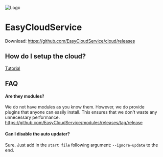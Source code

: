 
![Logo](https://easycloudservice.de/cdn/banner.png)
# EasyCloudService

Download: https://github.com/EasyCloudService/cloud/releases

## How do I setup the cloud?
[Tutorial](https://github.com/EasyCloudService/modules/releases/tag/release)

## FAQ

#### Are they modules?
We do not have modules as you know them. However, we do provide plugins that anyone can easily install. This ensures that we don't waste any unnecessary performance.
https://github.com/EasyCloudService/modules/releases/tag/release

#### Can I disable the auto updater?
Sure. Just add in the `start file` following argument: `--ignore-update` to the end. 
